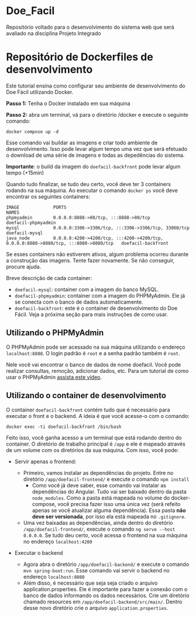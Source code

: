 # Doe_Facil
Repositório voltado para o desenvolvimento do sistema web que será avaliado na disciplina Projeto Integrado

# Repositório de Dockerfiles de desenvolvimento

Este tutorial ensina como configurar seu ambiente de desenvolvimento do Doe Fácil utilizando Docker. 

**Passo 1:** Tenha o Docker instalado em sua máquina

**Passo 2:** abra um terminal, vá para o diretório /docker e execute o seguinte comando:

```
docker compose up -d
```

Esse comando vai buildar as imagens e criar todo ambiente de desenvolvimento. Isso pode levar algum tempo uma vez que será efetuado o download de uma série de imagens e todas as depedências do sistema.

**Importante**: o build da imagem do `doefacil-backfront` pode levar algum tempo (+15min)


Quando tudo finalizar, se tudo deu certo, você deve ter 3 containers rodando na sua máquina. Ao executar o comando `docker ps` você deve encontrar os seguintes containers:

```
IMAGE             PORTS                                                                                      NAMES
phpmyadmin        0.0.0.0:8888->80/tcp, :::8888->80/tcp                                                  doefacil-phpmyadmin
mysql             0.0.0.0:3306->3306/tcp, :::3306->3306/tcp, 33060/tcp                                   doefacil-mysql
java_node         0.0.0.0:4200->4200/tcp, :::4200->4200/tcp, 0.0.0.0:8080->8080/tcp, :::8080->8080/tcp   doefacil-backfront
```

Se esses containers não estiverem ativos, algum problema ocorreu durante a construção das imagens. Tente fazer novamente. Se não conseguir, procure ajuda.

Breve descrição de cada container:
- `doefacil-mysql`: container com a imagem do banco MySQL. 
- `doefacil-phpmyadmin`: container com a imagem do PHPMyAdmin. Ele já se conecta com o banco de dados automaticamente.
- `doefacil-backfront`: este é o container de desenvolvimento do Doe Fácil. Veja a próxima seção para mais instruções de como usar.

## Utilizando o PHPMyAdmin

O PHPMyAdmin pode ser acessado na sua máquina utilizando o endereço `localhost:8888`. O login padrão é `root` e a senha padrão também é `root`.

Nele você vai encontrar o banco de dados de nome doefacil. Você pode realizar consultas, remoção, adicionar dados, etc. Para um tutorial de como usar o PHPMyAdmin [assista este vídeo](https://www.youtube.com/watch?v=kviT7G14gqk).


## Utilizando o container de desenvolvimento

O container `doefacil-backfront` contém tudo que é necessário para executar o front e o backend. A ideia é que você acesse-o com o comando:

```
docker exec -ti doefacil-backfront /bin/bash
```

Feito isso, você ganha acesso a um terminal que está rodando dentro do container. O diretório de trabalho principal é `/app` e ele é mapeado através de um volume com os diretórios da sua máquina. Com isso, você pode:

- Servir apenas o frontend:
  - Primeiro, vamos instalar as dependências do projeto. Entre no diretório `/app/doefacil-frontend/` e execute o comando `npm install`
    - Como você já deve saber, esse comando vai instalar as dependências do Angular. Tudo vai ser baixado dentro da pasta `node_modules`. Como a pasta está mapeada no volume do docker-compose, você precisa fazer isso uma única vez (será refeito apenas se você atualizar alguma dependência). Essa pasta **não deve ser versionada**, por isso ela está mapeada no `.gitignore`.
  - Uma vez baixadas as dependências, ainda dentro do diretório `/app/doefacil-frontend/`, execute o comando `ng serve --host 0.0.0.0`. Se tudo deu certo, você acessa o frontend na sua máquina no endereço `localhost:4200`

- Executar o backend
  - Agora abra o diretório `/app/doefacil-backend/` e execute o comando `mvn spring-boot:run`. Esse comando vai servir o backend no endereço `localhost:8080`
  - Além disso, é necessário que seja seja criado o arquivo application.properties. Ele é importante para fazer a conexão com o banco de dados informando os dados necessários. Crie um diretório chamado resources em `/app/doefacil-backend/src/main/`. Dentro desse novo diretório crie o arquivo `application.properties`.
